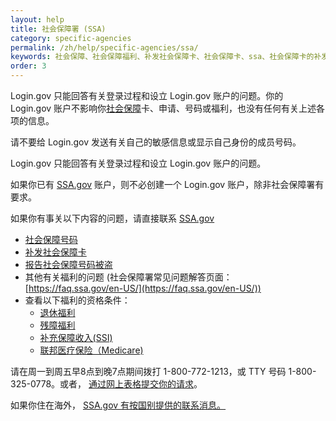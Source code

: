 ```yaml
---
layout: help
title: 社会保障署 (SSA)
category: specific-agencies
permalink: /zh/help/specific-agencies/ssa/
keywords: 社会保障、社会保障福利、补发社会保障卡、社会保障卡、ssa、社会保障卡的补发、社会保障明细表、补发社会保障卡、新的社会保障卡、新卡、补发卡、SS 明细表、社会保障账户、社会保障署、ssa.gov，我需要一个新社会保障卡
order: 3
---
```

Login.gov 只能回答有关登录过程和设立 Login.gov 账户的问题。你的 Login.gov 账户不影响你[社会保障](https://www.ssa.gov/)卡、申请、号码或福利，也没有任何有关上述各项的信息。

请不要给 Login.gov 发送有关自己的敏感信息或显示自己身份的成员号码。

Login.gov 只能回答有关登录过程和设立 Login.gov 账户的问题。

如果你已有 [SSA.gov](https://www.ssa.gov/) 账户，则不必创建一个 Login.gov 账户，除非社会保障署有要求。

如果你有事关以下内容的问题，请直接联系 [SSA.gov](https://www.ssa.gov/)

* [社会保障号码](https://www.ssa.gov/employer/ssnv.htm)
* [补发社会保障卡](https://www.ssa.gov/number-card/replace-card)
* [报告社会保障号码被盗](https://www.ssa.gov/number-card/report-stolen-number)
* 其他有关福利的问题 (社会保障署常见问题解答页面： [https://faq.ssa.gov/en-US/](https://faq.ssa.gov/en-US/))
* 查看以下福利的资格条件：
  * [退休福利](https://www.ssa.gov/retirement)
  * [残障福利](https://www.ssa.gov/benefits/disability/)
  * [补充保障收入(SSI)](https://www.ssa.gov/ssi)
  * [联邦医疗保险（Medicare)](https://www.ssa.gov/medicare)

请在周一到周五早8点到晚7点期间拨打 1-800-772-1213，或 TTY 号码 1-800-325-0778。或者， [通过网上表格提交你的请求](https://secure.ssa.gov/emailus/)。

如果你住在海外， [SSA.gov 有按国别提供的联系消息。](https://www.ssa.gov/foreign/)
